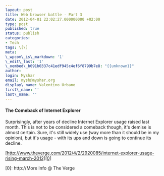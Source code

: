 ```yaml
---
layout: post
title: Web browser battle - Part 3
date: 2012-04-01 22:02:27.000000000 +02:00
type: post
published: true
status: publish
categories:
- Tech
tags: \[\]
meta:
\_wpcom\_is\_markdown: '1'
\_edit\_last: '1'
\_oembed\_b091b0337c41edf945c4ef6f8799b7e8: "{{unknown}}"
author:
login: Myshar
email: mysh@myshar.org
display\_name: Valentino Urbano
first\_name: ''
last\_name: ''
---
```


#### The Comeback of Internet Explorer

Surprisingly, after years of decline Internet Explorer usage raised last month. This is not to be considered a comeback though, it's demise is almost certain. Sure, it's still widely use (way more than it should be in my opinion), but it's usage - with its ups and down is going to continue its decline.

[http://www.theverge.com/2012/4/2/2920085/internet-explorer-usage-rising-march-2012][0]


[0]: http://More Info @ The Verge
